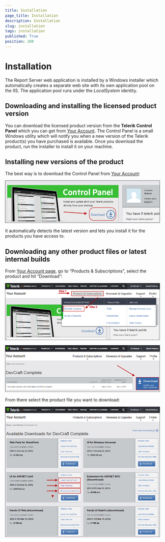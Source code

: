 ```yaml
---
title: Installation
page_title: Installation
description: Installation
slug: installation
tags: installation
published: True
position: 200
---
```


# Installation



The Report Server web application is installed by a Windows installer which automatically creates a separate web site with its own application pool on the IIS. The application pool runs under the *LocalSystem* identity.

## Downloading and installing the licensed product version

You can download the licensed product version from the **Telerik Control Panel** which you can get from [Your Account](http://www.telerik.com/account). The Control Panel is a small Windows utility which will notify you when a new version of the Telerik product(s) you have purchased is available. Once you download the product, run the installer to install it on your machine.

## Installing new versions of the product

The best way is to download the Control Panel from [Your Account](http://www.telerik.com/account/):

![control panel](../images/report-server-images/control-panel.png)

It automatically detects the latest version and lets you install it for the products you have access to.

## Downloading any other product files or latest internal builds

From [Your Account page](http://www.telerik.com/account/), go to “Products & Subscriptions”, select the product and hit “Download”:

![latest internal build step 1](../images/report-server-images/latest-internal-build.png)

![latest internal build step 2](../images/report-server-images/latest-internal-build-2.png)

From there select the product file you want to download:

![latest internal build step 3](../images/report-server-images/latest-internal-build-3.png)